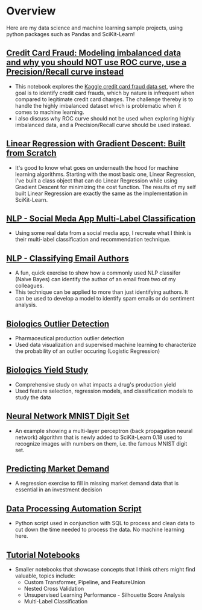 # Overview
Here are my data science and machine learning sample projects, using python packages such as Pandas and SciKit-Learn! 

## [Credit Card Fraud: Modeling imbalanced data and why you should NOT use ROC curve, use a Precision/Recall curve instead](https://github.com/rosscleung/Projects/blob/master/Credit%20Card%20Fraud%20Notebook.ipynb)
* This notebook explores the [Kaggle credit card fraud data set](https://www.kaggle.com/dalpozz/creditcardfraud), where the goal is to identify credit card frauds, which by nature is infrequent when compared to legitimate credit card charges. The challenge thereby is to handle the highly imbalanced dataset which is problematic when it comes to machine learning.
* I also discuss why ROC curve should not be used when exploring highly imbalanced data, and a Precision/Recall curve should be used instead.


## [Linear Regression with Gradient Descent: Built from Scratch](https://github.com/rosscleung/Projects/tree/master/Built%20from%20Scratch%20Linear%20Regression)
* It's good to know what goes on underneath the hood for machine learning algorithms. Starting with the most basic one, Linear Regression, I've built a class object that can do Linear Regression while using Gradient Descent for minimizing the cost function. The results of my self built Linear Regression are exactly the same as the implementation in SciKit-Learn.

## [NLP - Social Meda App Multi-Label Classification](https://github.com/rosscleung/Projects/tree/master/NLP%20-%20Social%20Meda%20App%20Multi-Label%20Classification)
* Using some real data from a social media app, I recreate what I think is their multi-label classification and recommendation technique.

## [NLP - Classifying Email Authors](https://github.com/rosscleung/Projects/tree/master/NLP%20-%20classifying%20email%20authors)
* A fun, quick exercise to show how a commonly used NLP classifer (Naive Bayes) can identify the author of an email from two of my colleagues.
* This technique can be applied to more than just identifying authors. It can be used to develop a model to identify spam emails or do sentiment analysis.

## [Biologics Outlier Detection](https://github.com/rosscleung/Projects/tree/master/Biologics%20Outliers%20Detection)
* Pharmaceutical production outlier detection
* Used data visualization and supervised machine learning to characterize the probability of an outlier occuring (Logistic Regression)

## [Biologics Yield Study](https://github.com/rosscleung/Projects/tree/master/Biologics%20Yield%20Study)
* Comprehensive study on what impacts a drug's production yield
* Used feature selection, regression models, and classification models to study the data

## [Neural Network MNIST Digit Set](https://github.com/rosscleung/Projects/tree/master/Neural%20Network%20-%20MNIST%20digit%20set)
* An example showing a multi-layer perceptron (back propagation neural network) algorithm that is newly added to SciKit-Learn 0.18 used to recognize images with numbers on them, i.e. the famous MNIST digit set.

## [Predicting Market Demand](https://github.com/rosscleung/Projects/tree/master/Predicting%20Market%20Demand)
* A regression exercise to fill in missing market demand data that is essential in an investment decision

## [Data Processing Automation Script](https://github.com/rosscleung/Projects/tree/master/Data%20Processing%20Automation%20Script)
* Python script used in conjunction with SQL to process and clean data to cut down the time needed to process the data. No machine learning here.

## [Tutorial Notebooks](https://github.com/rosscleung/Projects/tree/master/Tutorial%20notebooks)
* Smaller notebooks that showcase concepts that I think others might find valuable, topics include:
	* Custom Transformer, Pipeline, and FeatureUnion
	* Nested Cross Validation
	* Unsupervised Learning Performance - Silhouette Score Analysis
	* Multi-Label Classification

